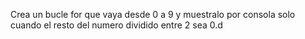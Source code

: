 Crea un bucle for que vaya desde 0 a 9 y muestralo por consola solo cuando el resto del numero dividido entre 2 sea 0.d
